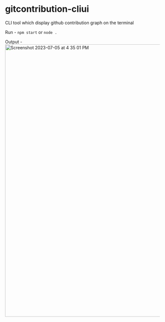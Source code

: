 # gitcontribution-cliui
CLI tool which display github contribution graph on the terminal

Run - `npm start` or `node .`

Output - 
<img width="885" alt="Screenshot 2023-07-05 at 4 35 01 PM" src="https://github.com/immanu10/gitcontribution-cliui/assets/54578417/36228c2c-f3e1-470f-9e00-74d3e908f696">
